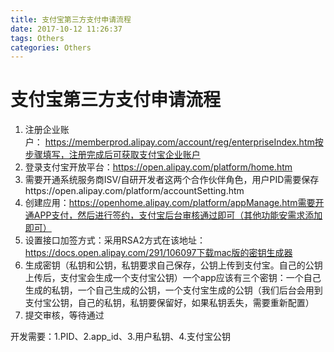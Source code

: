 ```yaml
---
title: 支付宝第三方支付申请流程
date: 2017-10-12 11:26:37
tags: Others
categories: Others
---
```

# 支付宝第三方支付申请流程

1. 注册企业账户： https://memberprod.alipay.com/account/reg/enterpriseIndex.htm按步骤填写，注册完成后可获取支付宝企业账户
2. 登录支付宝开放平台：https://open.alipay.com/platform/home.htm
3. 需要开通系统服务商ISV/自研开发者这两个合作伙伴角色，用户PID需要保存https://open.alipay.com/platform/accountSetting.htm
4. 创建应用：https://openhome.alipay.com/platform/appManage.htm需要开通APP支付，然后进行签约，支付宝后台审核通过即可（其他功能安需求添加即可）
5. 设置接口加签方式：采用RSA2方式在该地址：https://docs.open.alipay.com/291/106097下载mac版的密钥生成器
6. 生成密钥（私钥和公钥，私钥要求自己保存，公钥上传到支付宝。自己的公钥上传后，支付宝会生成一个支付宝公钥）一个app应该有三个密钥：一个自己生成的私钥，一个自己生成的公钥，一个支付宝生成的公钥（我们后台会用到支付宝公钥，自己的私钥，私钥要保留好，如果私钥丢失，需要重新配置）
7. 提交审核，等待通过

开发需要：1.PID、2.app_id、3.用户私钥、4.支付宝公钥